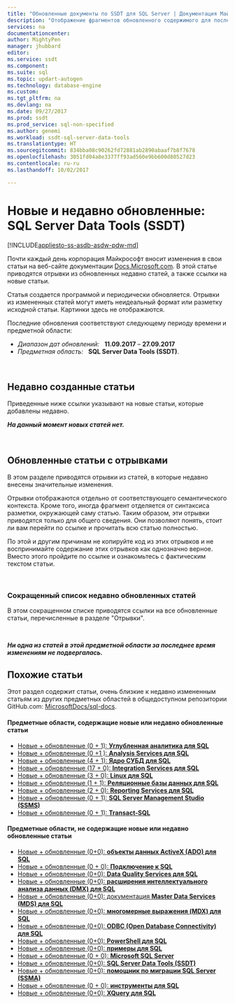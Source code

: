 ```yaml
---
title: "Обновленные документы по SSDT для SQL Server | Документация Майкрософт"
description: "Отображение фрагментов обновленного содержимого для последних изменений в документации по SQL Server Data Tools (SSDT) для Microsoft SQL Server."
services: na
documentationcenter: 
author: MightyPen
manager: jhubbard
editor: 
ms.service: ssdt
ms.component: 
ms.suite: sql
ms.topic: updart-autogen
ms.technology: database-engine
ms.custom: 
ms.tgt_pltfrm: na
ms.devlang: na
ms.date: 09/27/2017
ms.prod: ssdt
ms.prod_service: sql-non-specified
ms.author: genemi
ms.workload: ssdt-sql-server-data-tools
ms.translationtype: HT
ms.sourcegitcommit: 834bba08c90262fd72881ab2890abaaf7b8f7678
ms.openlocfilehash: 3051fd04a8e3377ff93ad560e9bb600d80527d23
ms.contentlocale: ru-ru
ms.lasthandoff: 10/02/2017

---
```

# <a name="new-and-recently-updated-sql-server-data-tools-ssdt"></a>Новые и недавно обновленные: SQL Server Data Tools (SSDT)
[!INCLUDE[appliesto-ss-asdb-asdw-pdw-md](../includes/appliesto-ss-asdb-asdw-pdw-md.md)]


Почти каждый день корпорация Майкрософт вносит изменения в свои статьи на веб-сайте документации [Docs.Microsoft.com](http://docs.microsoft.com/). В этой статье приводятся отрывки из обновленных недавно статей, а также ссылки на новые статьи.

Статья создается программой и периодически обновляется. Отрывки из измененных статей могут иметь неидеальный формат или разметку исходной статьи. Картинки здесь не отображаются.

Последние обновления соответствуют следующему периоду времени и предметной области:



- *Диапазон дат обновлений:* &nbsp; **11.09.2017**&nbsp;–&nbsp;**27.09.2017**
- *Предметная область:* &nbsp; **SQL Server Data Tools (SSDT)**.




&nbsp;

## <a name="new-articles-created-recently"></a>Недавно созданные статьи

Приведенные ниже ссылки указывают на новые статьи, которые добавлены недавно.


***На данный момент новых статей нет.***



&nbsp;

## <a name="updated-articles-with-excerpts"></a>Обновленные статьи с отрывками

В этом разделе приводятся отрывки из статей, в которые недавно внесены значительные изменения.

Отрывки отображаются отдельно от соответствующего семантического контекста. Кроме того, иногда фрагмент отделяется от синтаксиса разметки, окружающей саму статью. Таким образом, эти отрывки приводятся только для общего сведения. Они позволяют понять, стоит ли вам перейти по ссылке и прочитать всю статью полностью.

По этой и другим причинам не копируйте код из этих отрывков и не воспринимайте содержание этих отрывков как однозначно верное. Вместо этого пройдите по ссылке и ознакомьтесь с фактическим текстом статьи.





&nbsp;

<a name="compactupdatedlist"/>

### <a name="compact-list-of-articles-updated-recently"></a>Сокращенный список недавно обновленных статей

В этом сокращенном списке приводятся ссылки на все обновленные статьи, перечисленные в разделе "Отрывки".





&nbsp;

***Ни одна из статей в этой предметной области за последнее время изменениям не подвергалась.***






## <a name="similar-articles"></a>Похожие статьи

<!--  HOW TO:
    Refresh this file's line items with the latest 'Count-in-Similars*' content.
    Then run Run-533-*.BAT
-->

Этот раздел содержит статьи, очень близкие к недавно измененным статьям из других предметных областей в общедоступном репозитории GitHub.com: [MicrosoftDocs/sql-docs](https://github.com/MicrosoftDocs/sql-docs/).

#### <a name="subject-areas-which-do-have-new-or-recently-updated-articles"></a>Предметные области, содержащие новые или недавно обновленные статьи

- [Новые + обновленные (0 + 1): **Углубленная аналитика для SQL**](../advanced-analytics/new-updated-advanced-analytics.md)
- [Новые + обновленные (0 +1 ): **Analysis Services для SQL**](../analysis-services/new-updated-analysis-services.md)
- [Новые + обновленные (4 + 1): **Ядро СУБД для SQL**](../database-engine/new-updated-database-engine.md)
- [Новые + обновленные (17 + 0): **Integration Services для SQL**](../integration-services/new-updated-integration-services.md)
- [Новые + обновленные (3 + 0): **Linux для SQL**](../linux/new-updated-linux.md)
- [Новые + обновленные (1 + 1): **Реляционные базы данных для SQL**](../relational-databases/new-updated-relational-databases.md)
- [Новые + обновленные (2 + 0): **Reporting Services для SQL**](../reporting-services/new-updated-reporting-services.md)
- [Новые + обновленные (0 + 1): **SQL Server Management Studio (SSMS)**](../ssms/new-updated-ssms.md)
- [Новые + обновленные (0 + 1): **Transact-SQL**](../t-sql/new-updated-t-sql.md)

#### <a name="subject-areas-which-have-no-new-or-recently-updated-articles"></a>Предметные области, не содержащие новые или недавно обновленные статьи

- [Новые + обновленные (0+0): **объекты данных ActiveX (ADO) для SQL**](../ado/new-updated-ado.md)
- [Новые + обновленные (0 + 0): **Подключение к SQL**](../connect/new-updated-connect.md)
- [Новые + обновленные (0+0): **Data Quality Services для SQL**](../data-quality-services/new-updated-data-quality-services.md)
- [Новые + обновленные (0+0): **расширения интеллектуального анализа данных (DMX) для SQL**](../dmx/new-updated-dmx.md)
- [Новые + обновленные (0+0): документация **Master Data Services (MDS) для SQL**](../master-data-services/new-updated-master-data-services.md)
- [Новые + обновленные (0+0): **многомерные выражения (MDX) для SQL**](../mdx/new-updated-mdx.md)
- [Новые + обновленные (0+0): **ODBC (Open Database Connectivity) для SQL**](../odbc/new-updated-odbc.md)
- [Новые + обновленные (0+0): **PowerShell для SQL**](../powershell/new-updated-powershell.md)
- [Новые + обновленные (0+0): **примеры для SQL**](../sample/new-updated-sample.md)
- [Новые + обновленные (0 + 0): **Microsoft SQL Server**](../sql-server/new-updated-sql-server.md)
- [Новые + обновленные (0+0): **SQL Server Data Tools (SSDT)**](../ssdt/new-updated-ssdt.md)
- [Новые + обновленные (0+0): **помощник по миграции SQL Server (SSMA)**](../ssma/new-updated-ssma.md)
- [Новые + обновленные (0 + 0): **инструменты для SQL**](../tools/new-updated-tools.md)
- [Новые + обновленные (0+0): **XQuery для SQL**](../xquery/new-updated-xquery.md)



